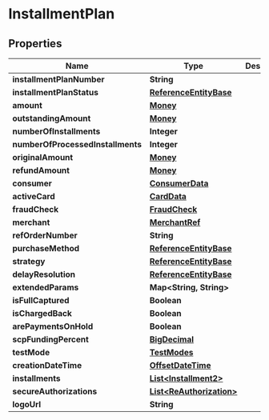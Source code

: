 
# InstallmentPlan

## Properties
Name | Type | Description | Notes
------------ | ------------- | ------------- | -------------
**installmentPlanNumber** | **String** |  |  [optional]
**installmentPlanStatus** | [**ReferenceEntityBase**](ReferenceEntityBase.md) |  |  [optional]
**amount** | [**Money**](Money.md) |  |  [optional]
**outstandingAmount** | [**Money**](Money.md) |  |  [optional]
**numberOfInstallments** | **Integer** |  | 
**numberOfProcessedInstallments** | **Integer** |  | 
**originalAmount** | [**Money**](Money.md) |  |  [optional]
**refundAmount** | [**Money**](Money.md) |  |  [optional]
**consumer** | [**ConsumerData**](ConsumerData.md) |  |  [optional]
**activeCard** | [**CardData**](CardData.md) |  |  [optional]
**fraudCheck** | [**FraudCheck**](FraudCheck.md) |  |  [optional]
**merchant** | [**MerchantRef**](MerchantRef.md) |  |  [optional]
**refOrderNumber** | **String** |  |  [optional]
**purchaseMethod** | [**ReferenceEntityBase**](ReferenceEntityBase.md) |  |  [optional]
**strategy** | [**ReferenceEntityBase**](ReferenceEntityBase.md) |  |  [optional]
**delayResolution** | [**ReferenceEntityBase**](ReferenceEntityBase.md) |  |  [optional]
**extendedParams** | **Map&lt;String, String&gt;** |  |  [optional]
**isFullCaptured** | **Boolean** |  | 
**isChargedBack** | **Boolean** |  | 
**arePaymentsOnHold** | **Boolean** |  | 
**scpFundingPercent** | [**BigDecimal**](BigDecimal.md) |  | 
**testMode** | [**TestModes**](TestModes.md) |  | 
**creationDateTime** | [**OffsetDateTime**](OffsetDateTime.md) |  | 
**installments** | [**List&lt;Installment2&gt;**](Installment2.md) |  |  [optional]
**secureAuthorizations** | [**List&lt;ReAuthorization&gt;**](ReAuthorization.md) |  |  [optional]
**logoUrl** | **String** |  |  [optional]



